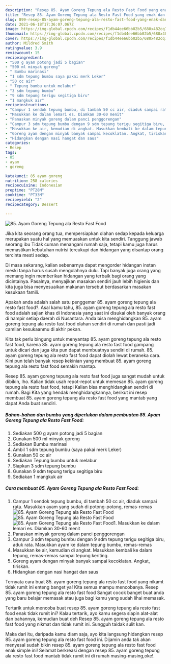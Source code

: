 ```yaml
---
description: "Resep 85. Ayam Goreng Tepung ala Resto Fast Food yang enak dan Mudah Dibuat"
title: "Resep 85. Ayam Goreng Tepung ala Resto Fast Food yang enak dan Mudah Dibuat"
slug: 899-resep-85-ayam-goreng-tepung-ala-resto-fast-food-yang-enak-dan-mudah-dibuat
date: 2021-06-18T17:36:07.067Z
image: https://img-global.cpcdn.com/recipes/f1db44ee66bb02b5/680x482cq70/85-ayam-goreng-tepung-ala-resto-fast-food-foto-resep-utama.jpg
thumbnail: https://img-global.cpcdn.com/recipes/f1db44ee66bb02b5/680x482cq70/85-ayam-goreng-tepung-ala-resto-fast-food-foto-resep-utama.jpg
cover: https://img-global.cpcdn.com/recipes/f1db44ee66bb02b5/680x482cq70/85-ayam-goreng-tepung-ala-resto-fast-food-foto-resep-utama.jpg
author: Mildred Smith
ratingvalue: 3.9
reviewcount: 15
recipeingredient:
- "500 g ayam potong jadi 5 bagian"
- "500 ml minyak goreng"
- " Bumbu marinasi"
- "1 sdm tepung bumbu saya pakai merk Leker"
- "50 cc air"
- " Tepung bumbu untuk melabur"
- "3 sdm tepung bumbu"
- "9 sdm tepung terigu segitiga biru"
- "1 mangkuk air"
recipeinstructions:
- "Campur 1 sendok tepung bumbu, di tambah 50 cc air, diaduk sampai rata. Masukkan ayam yang sudah di potong-potong, remas-remas"
- "Masukkan ke dalam lemari es. Diamkan 30-60 menit"
- "Panaskan minyak goreng dalam panci penggorengan"
- "Campur 3 sdm tepung bumbu dengan 9 sdm tepung terigu segitiga biru, aduk rata. Masukkan ayam ke dalam tepung bumbu, remas-remas"
- "Masukkan ke air, kemudian di angkat. Masukkan kembali ke dalam tepung, remas-remas sampai tepung keriting."
- "Goreng ayam dengan minyak banyak sampai kecoklatan. Angkat, tiriskan."
- "Hidangkan dengan nasi hangat dan saus"
categories:
- Resep
tags:
- 85
- ayam
- goreng

katakunci: 85 ayam goreng 
nutrition: 258 calories
recipecuisine: Indonesian
preptime: "PT28M"
cooktime: "PT33M"
recipeyield: "2"
recipecategory: Dessert

---
```



![85. Ayam Goreng Tepung ala Resto Fast Food](https://img-global.cpcdn.com/recipes/f1db44ee66bb02b5/680x482cq70/85-ayam-goreng-tepung-ala-resto-fast-food-foto-resep-utama.jpg)

Jika kita seorang orang tua, mempersiapkan olahan sedap kepada keluarga merupakan suatu hal yang memuaskan untuk kita sendiri. Tanggung jawab seorang ibu Tidak cuman menangani rumah saja, tetapi kamu juga harus memastikan kebutuhan nutrisi tercukupi dan hidangan yang disantap orang tercinta mesti sedap.

Di masa  sekarang, kalian sebenarnya dapat mengorder hidangan instan meski tanpa harus susah mengolahnya dulu. Tapi banyak juga orang yang memang ingin memberikan hidangan yang terbaik bagi orang yang dicintainya. Pasalnya, menyajikan masakan sendiri jauh lebih higienis dan kita juga bisa menyesuaikan makanan tersebut berdasarkan masakan kesukaan famili. 



Apakah anda adalah salah satu penggemar 85. ayam goreng tepung ala resto fast food?. Asal kamu tahu, 85. ayam goreng tepung ala resto fast food adalah sajian khas di Indonesia yang saat ini disukai oleh banyak orang di hampir setiap daerah di Nusantara. Anda bisa menghidangkan 85. ayam goreng tepung ala resto fast food olahan sendiri di rumah dan pasti jadi camilan kesukaanmu di akhir pekan.

Kita tak perlu bingung untuk menyantap 85. ayam goreng tepung ala resto fast food, karena 85. ayam goreng tepung ala resto fast food gampang untuk dicari dan juga kita pun dapat membuatnya sendiri di rumah. 85. ayam goreng tepung ala resto fast food dapat diolah lewat beraneka cara. Kini pun telah banyak resep kekinian yang membuat 85. ayam goreng tepung ala resto fast food semakin mantap.

Resep 85. ayam goreng tepung ala resto fast food juga sangat mudah untuk dibikin, lho. Kalian tidak usah repot-repot untuk memesan 85. ayam goreng tepung ala resto fast food, tetapi Kalian bisa menghidangkan sendiri di rumah. Bagi Kita yang hendak menghidangkannya, berikut ini resep membuat 85. ayam goreng tepung ala resto fast food yang mantab yang dapat Anda buat sendiri.

<!--inarticleads1-->

##### Bahan-bahan dan bumbu yang diperlukan dalam pembuatan 85. Ayam Goreng Tepung ala Resto Fast Food:

1. Sediakan 500 g ayam potong jadi 5 bagian
1. Gunakan 500 ml minyak goreng
1. Sediakan  Bumbu marinasi
1. Ambil 1 sdm tepung bumbu (saya pakai merk Leker)
1. Gunakan 50 cc air
1. Sediakan  Tepung bumbu untuk melabur
1. Siapkan 3 sdm tepung bumbu
1. Gunakan 9 sdm tepung terigu segitiga biru
1. Sediakan 1 mangkuk air




<!--inarticleads2-->

##### Cara membuat 85. Ayam Goreng Tepung ala Resto Fast Food:

1. Campur 1 sendok tepung bumbu, di tambah 50 cc air, diaduk sampai rata. Masukkan ayam yang sudah di potong-potong, remas-remas
<img src="https://img-global.cpcdn.com/steps/64fd9e0c5edccb72/160x128cq70/85-ayam-goreng-tepung-ala-resto-fast-food-langkah-memasak-1-foto.jpg" alt="85. Ayam Goreng Tepung ala Resto Fast Food"><img src="https://img-global.cpcdn.com/steps/fef30d6834eb9ca6/160x128cq70/85-ayam-goreng-tepung-ala-resto-fast-food-langkah-memasak-1-foto.jpg" alt="85. Ayam Goreng Tepung ala Resto Fast Food"><img src="https://img-global.cpcdn.com/steps/530274437d236c60/160x128cq70/85-ayam-goreng-tepung-ala-resto-fast-food-langkah-memasak-1-foto.jpg" alt="85. Ayam Goreng Tepung ala Resto Fast Food">1. Masukkan ke dalam lemari es. Diamkan 30-60 menit
1. Panaskan minyak goreng dalam panci penggorengan
1. Campur 3 sdm tepung bumbu dengan 9 sdm tepung terigu segitiga biru, aduk rata. Masukkan ayam ke dalam tepung bumbu, remas-remas
1. Masukkan ke air, kemudian di angkat. Masukkan kembali ke dalam tepung, remas-remas sampai tepung keriting.
1. Goreng ayam dengan minyak banyak sampai kecoklatan. Angkat, tiriskan.
1. Hidangkan dengan nasi hangat dan saus




Ternyata cara buat 85. ayam goreng tepung ala resto fast food yang nikamt tidak rumit ini enteng banget ya! Kita semua mampu mencobanya. Resep 85. ayam goreng tepung ala resto fast food Sangat cocok banget buat anda yang baru belajar memasak atau juga bagi kamu yang sudah lihai memasak.

Tertarik untuk mencoba buat resep 85. ayam goreng tepung ala resto fast food enak tidak rumit ini? Kalau tertarik, ayo kamu segera siapin alat-alat dan bahannya, kemudian buat deh Resep 85. ayam goreng tepung ala resto fast food yang nikmat dan tidak rumit ini. Sungguh taidak sulit kan. 

Maka dari itu, daripada kamu diam saja, ayo kita langsung hidangkan resep 85. ayam goreng tepung ala resto fast food ini. Dijamin anda tak akan menyesal sudah bikin resep 85. ayam goreng tepung ala resto fast food enak simple ini! Selamat berkreasi dengan resep 85. ayam goreng tepung ala resto fast food mantab tidak rumit ini di rumah masing-masing,oke!.

